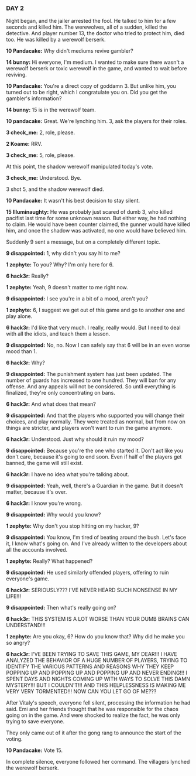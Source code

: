 ### DAY 2

Night began, and the jailer arrested the fool. He talked to him for a few seconds and killed him. The werewolves, all of a sudden, killed the detective. And player number 13, the doctor who tried to protect him, died too. He was killed by a werewolf berserk.

**10 Pandacake:** Why didn't mediums revive gambler?

**14 bunny:** Hi everyone, I'm medium. I wanted to make sure there wasn't a werewolf berserk or toxic werewolf in the game, and wanted to wait before reviving.

**10 Pandacake:** You're a direct copy of goddamn 3. But unlike him, you turned out to be right, which I congratulate you on. Did you get the gambler's information?

**14 bunny:** 15 is in the werewolf team.

**10 pandacake:** Great. We're lynching him. 3, ask the players for their roles.

**3 check_me:** 2, role, please.

**2 Koame:** RRV.

**3 check_me:** 5, role, please.

At this point, the shadow werewolf manipulated today's vote.

**3 check_me:** Understood. Bye.

3 shot 5, and the shadow werewolf died.

**10 Pandacake:** It wasn't his best decision to stay silent.

**15 Illuminaughty:** He was probably just scared of dumb 3, who killed pacifist last time for some unknown reason. But either way, he had nothing to claim. He would have been counter claimed, the gunner would have killed him, and once the shadow was activated, no one would have believed him.

Suddenly 9 sent a message, but on a completely different topic.

**9 disappointed:** 1, why didn't you say hi to me?

**1 zephyte:** To you? Why? I'm only here for 6.

**6 hack3r:** Really?

**1 zephyte:** Yeah, 9 doesn't matter to me right now.

**9 disappointed:** I see you're in a bit of a mood, aren't you?

**1 zephyte:** 6, I suggest we get out of this game and go to another one and play alone.

**6 hack3r:** I'd like that very much. I really, really would. But I need to deal with all the idiots, and teach them a lesson.

**9 disappointed:** No, no. Now I can safely say that 6 will be in an even worse mood than 1.

**6 hack3r:** Why?

**9 disappointed:** The punishment system has just been updated. The number of guards has increased to one hundred. They will ban for any offense. And any appeals will not be considered. So until everything is finalized, they're only concentrating on bans.

**6 hack3r:** And what does that mean?

**9 disappointed:** And that the players who supported you will change their choices, and play normally. They were treated as normal, but from now on things are stricter, and players won't want to ruin the game anymore.

**6 hack3r:** Understood. Just why should it ruin my mood?

**9 disappointed:** Because you're the one who started it. Don't act like you don't care, because it's going to end soon. Even if half of the players get banned, the game will still exist.

**6 hack3r:** I have no idea what you're talking about.

**9 disappointed:** Yeah, well, there's a Guardian in the game. But it doesn't matter, because it's over.

**6 hack3r:** I know you're wrong.

**9 disappointed:** Why would you know?

**1 zephyte:** Why don't you stop hitting on my hacker, 9?

**9 disappointed:** You know, I'm tired of beating around the bush. Let's face it, I know what's going on. And I've already written to the developers about all the accounts involved.

**1 zephyte:** Really? What happened?

**9 disappointed:** He used similarly offended players, offering to ruin everyone's game.

**6 hack3r:** SERIOUSLY??? I'VE NEVER HEARD SUCH NONSENSE IN MY LIFE!!!

**9 disappointed:** Then what's really going on?

**6 hack3r:** THIS SYSTEM IS A LOT WORSE THAN YOUR DUMB BRAINS CAN UNDERSTAND!!!

**1 zephyte:** Are you okay, 6? How do you know that? Why did he make you so angry?

**6 hack3r:** I'VE BEEN TRYING TO SAVE THIS GAME, MY DEAR!!! I HAVE ANALYZED THE BEHAVIOR OF A HUGE NUMBER OF PLAYERS, TRYING TO IDENTIFY THE VARIOUS PATTERNS AND REASONS WHY THEY KEEP POPPING UP AND POPPING UP AND POPPING UP AND NEVER ENDING!!! I SPENT DAYS AND NIGHTS COMING UP WITH WAYS TO SOLVE THIS DAMN MYSTERY!!! BUT I COULDN'T!!! AND THIS HELPLESSNESS IS MAKING ME VERY VERY TORMENTED!!! NOW CAN YOU LET GO OF ME???

After Vitaly's speech, everyone fell silent, processing the information he had said. Emi and her friends thought that he was responsible for the chaos going on in the game. And were shocked to realize the fact, he was only trying to save everyone.

They only came out of it after the gong rang to announce the start of the voting.

**10 Pandacake:** Vote 15.

In complete silence, everyone followed her command. The villagers lynched the werewolf berserk.